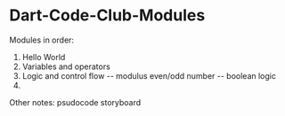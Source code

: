 # Dart-Code-Club-Modules
 
Modules in order:

1. Hello World 
2. Variables and operators
3. Logic and control flow -- modulus even/odd number -- boolean logic
4. 



Other notes:
psudocode storyboard
